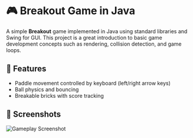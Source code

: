 # 🎮 Breakout Game in Java

A simple **Breakout** game implemented in Java using standard libraries and Swing for GUI. This project is a great introduction to basic game development concepts such as rendering, collision detection, and game loops.

## 🧩 Features

- Paddle movement controlled by keyboard (left/right arrow keys)
- Ball physics and bouncing
- Breakable bricks with score tracking

## 📸 Screenshots

![Gameplay Screenshot]([screenshot.png](https://github.com/iamdrzazgowski/brakeout-game/blob/master/images/brakeout-game.png))
